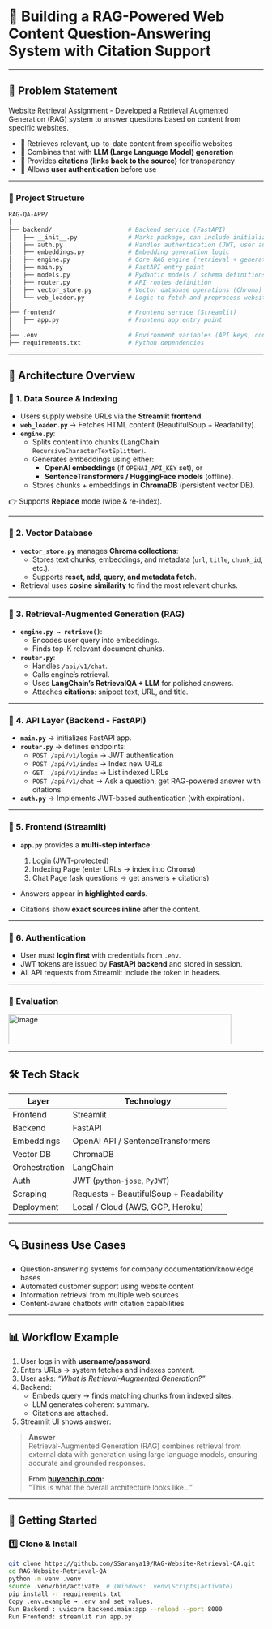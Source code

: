 # 🚀 Building a RAG-Powered Web Content Question-Answering System with Citation Support

---

## 🎯 Problem Statement
Website Retrieval Assignment - Developed a Retrieval Augmented Generation (RAG) system to answer questions based on content from specific websites.
- 🔎 Retrieves relevant, up-to-date content from specific websites  
- 🧠 Combines that with **LLM (Large Language Model) generation**  
- 📑 Provides **citations (links back to the source)** for transparency  
- 🔐 Allows **user authentication** before use  

---
### 📂 Project Structure
```bash
RAG-QA-APP/
│
├── backend/                     # Backend service (FastAPI)
│   ├── __init__.py              # Marks package, can include initialization code
│   ├── auth.py                  # Handles authentication (JWT, user auth, etc.)
│   ├── embeddings.py            # Embedding generation logic
│   ├── engine.py                # Core RAG engine (retrieval + generation)
│   ├── main.py                  # FastAPI entry point
│   ├── models.py                # Pydantic models / schema definitions
│   ├── router.py                # API routes definition
│   ├── vector_store.py          # Vector database operations (Chroma)
│   └── web_loader.py            # Logic to fetch and preprocess website content
│
├── frontend/                    # Frontend service (Streamlit)
│   ├── app.py                   # Frontend app entry point
│
├── .env                         # Environment variables (API keys, configs)
├── requirements.txt             # Python dependencies

```
---
## 🧩 Architecture Overview

### 🔹 1. Data Source & Indexing
- Users supply website URLs via the **Streamlit frontend**.  
- **`web_loader.py`** → Fetches HTML content (BeautifulSoup + Readability).  
- **`engine.py`**:
  - Splits content into chunks (LangChain `RecursiveCharacterTextSplitter`).  
  - Generates embeddings using either:
    - **OpenAI embeddings** (if `OPENAI_API_KEY` set), or  
    - **SentenceTransformers / HuggingFace models** (offline).  
  - Stores chunks + embeddings in **ChromaDB** (persistent vector DB).  

👉 Supports **Replace** mode (wipe & re-index).

---

### 🔹 2. Vector Database
- **`vector_store.py`** manages **Chroma collections**:
  - Stores text chunks, embeddings, and metadata (`url`, `title`, `chunk_id`, etc.).  
  - Supports **reset, add, query, and metadata fetch**.  
- Retrieval uses **cosine similarity** to find the most relevant chunks.  

---

### 🔹 3. Retrieval-Augmented Generation (RAG)
- **`engine.py → retrieve()`**:
  - Encodes user query into embeddings.  
  - Finds top-K relevant document chunks.  
- **`router.py`**:
  - Handles `/api/v1/chat`.  
  - Calls engine’s retrieval.  
  - Uses **LangChain’s RetrievalQA + LLM** for polished answers.  
  - Attaches **citations**: snippet text, URL, and title.  

---

### 🔹 4. API Layer (Backend - FastAPI)
- **`main.py`** → initializes FastAPI app.  
- **`router.py`** → defines endpoints:  
  - `POST /api/v1/login` → JWT authentication  
  - `POST /api/v1/index` → Index new URLs  
  - `GET  /api/v1/index` → List indexed URLs  
  - `POST /api/v1/chat` → Ask a question, get RAG-powered answer with citations  
- **`auth.py`** → Implements JWT-based authentication (with expiration).  

---

### 🔹 5. Frontend (Streamlit)
- **`app.py`** provides a **multi-step interface**:
  1. Login (JWT-protected)   
  3. Indexing Page (enter URLs → index into Chroma)  
  4. Chat Page (ask questions → get answers + citations)  

- Answers appear in **highlighted cards**.  
- Citations show **exact sources inline** after the content.  

---

### 🔹 6. Authentication
- User must **login first** with credentials from `.env`.  
- JWT tokens are issued by **FastAPI backend** and stored in session.  
- All API requests from Streamlit include the token in headers.  

---
### 🔹 Evaluation
  <img width="440" height="59" alt="image" src="https://github.com/user-attachments/assets/8f37f7c6-af1e-4e6a-84f4-92cb5a59c5ef" />

---
## 🛠️ Tech Stack

| Layer        | Technology                               |
|--------------|------------------------------------------|
| Frontend     | Streamlit                                |
| Backend      | FastAPI                                  |
| Embeddings   | OpenAI API / SentenceTransformers        |
| Vector DB    | ChromaDB                                 |
| Orchestration| LangChain                                |
| Auth         | JWT (`python-jose`, `PyJWT`)             |
| Scraping     | Requests + BeautifulSoup + Readability   |
| Deployment   | Local / Cloud (AWS, GCP, Heroku)         |

---

## 🔍 Business Use Cases
- Question-answering systems for company documentation/knowledge bases
- Automated customer support using website content
- Information retrieval from multiple web sources
- Content-aware chatbots with citation capabilities

---

## 📊 Workflow Example

1. User logs in with **username/password**.  
2. Enters URLs → system fetches and indexes content.  
3. User asks: *“What is Retrieval-Augmented Generation?”*  
4. Backend:  
   - Embeds query → finds matching chunks from indexed sites.  
   - LLM generates coherent summary.  
   - Citations are attached.  
5. Streamlit UI shows answer:  

> **Answer**  
> Retrieval-Augmented Generation (RAG) combines retrieval from external data with generation using large language models, ensuring accurate and grounded responses.  
>  
> **From [huyenchip.com](https://huyenchip.com/2024/07/25/genai-platform.html):**  
> “This is what the overall architecture looks like…”  

---

## 🚀 Getting Started

### 1️⃣ Clone & Install
```bash
git clone https://github.com/SSaranya19/RAG-Website-Retrieval-QA.git
cd RAG-Website-Retrieval-QA
python -m venv .venv
source .venv/bin/activate  # (Windows: .venv\Scripts\activate)
pip install -r requirements.txt
Copy .env.example → .env and set values.
Run Backend : uvicorn backend.main:app --reload --port 8000
Run Frontend: streamlit run app.py
